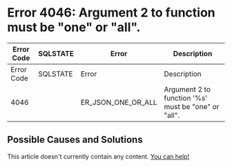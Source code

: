 
# Error 4046: Argument 2 to function must be "one" or "all".


| Error Code | SQLSTATE | Error | Description |
| --- | --- | --- | --- |
| Error Code | SQLSTATE | Error | Description |
| 4046 |  | ER_JSON_ONE_OR_ALL | Argument 2 to function '%s' must be "one" or "all". |




## Possible Causes and Solutions


This article doesn't currently contain any content. [You can help!](/kb/en/writing-and-editing-knowledge-base-articles/)

